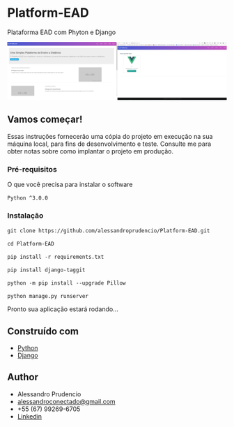 # Platform-EAD
Plataforma EAD com Phyton e Django

   <img  src="https://github.com/alessandroprudencio/Platform-EAD/blob/master/screen_pictures/print.png" />

## Vamos começar!

Essas instruções fornecerão uma cópia do projeto em execução na sua máquina local, para fins de desenvolvimento e teste. Consulte me  para obter notas sobre como implantar o projeto em produção.


### Pré-requisitos

O que você precisa para instalar o software

```
Python ^3.0.0 
```

### Instalação

```
git clone https://github.com/alessandroprudencio/Platform-EAD.git
```

```
cd Platform-EAD
```

```
pip install -r requirements.txt
```

```
pip install django-taggit
```

```
python -m pip install --upgrade Pillow
```

```
python manage.py runserver
```

Pronto sua aplicação estará rodando...


## Construído com

* [Python](https://www.python.org/)
* [Django](httpshttps://www.djangoproject.com/)


## Author

* Alessandro Prudencio 
* alessandroconectado@gmail.com
* +55 (67) 99269-6705
* [Linkedin](https://www.linkedin.com/in/alessandro-prudencio/)


